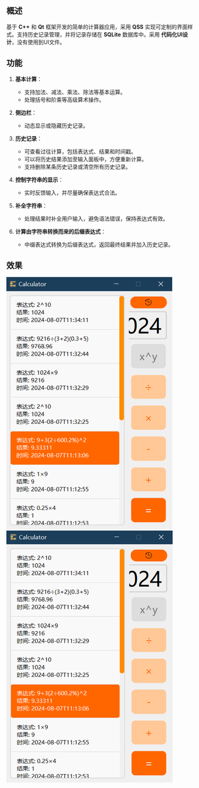 ## 概述

基于 **C++** 和 **Qt** 框架开发的简单的计算器应用，采用 **QSS** 实现可定制的界面样式。支持历史记录管理，并将记录存储在 **SQLite** 数据库中。采用 **代码化UI设计**，没有使用到UI文件。

## 功能

1. **基本计算**：
   - 支持加法、减法、乘法、除法等基本运算。
   - 处理括号和阶乘等高级算术操作。

2. **侧边栏**：
   - 动态显示或隐藏历史记录。

3. **历史记录**：
   - 可查看过往计算，包括表达式、结果和时间戳。
   - 可以将历史结果添加至输入面板中，方便重新计算。
   - 支持删除某条历史记录或清空所有历史记录。

4. **控制字符串的显示**：
   - 实时反馈输入，并尽量确保表达式合法。

5. **补全字符串**：
   - 处理结果时补全用户输入，避免语法错误，保持表达式有效。

7. **计算由字符串转换而来的后缀表达式**：
   - 中缀表达式转换为后缀表达式，返回最终结果并加入历史记录。
  
## 效果
![示例图片](p1.png)
![示例图片](p2.png)
